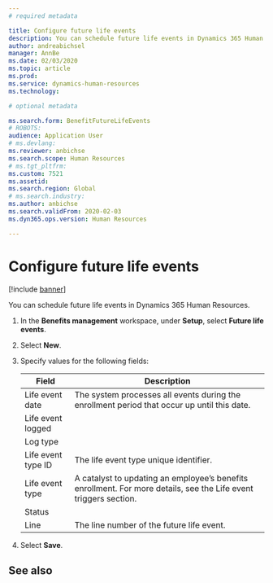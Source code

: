 ```yaml
---
# required metadata

title: Configure future life events
description: You can schedule future life events in Dynamics 365 Human Resources.
author: andreabichsel
manager: AnnBe
ms.date: 02/03/2020
ms.topic: article
ms.prod: 
ms.service: dynamics-human-resources
ms.technology: 

# optional metadata

ms.search.form: BenefitFutureLifeEvents
# ROBOTS: 
audience: Application User
# ms.devlang: 
ms.reviewer: anbichse
ms.search.scope: Human Resources
# ms.tgt_pltfrm: 
ms.custom: 7521
ms.assetid: 
ms.search.region: Global
# ms.search.industry: 
ms.author: anbichse
ms.search.validFrom: 2020-02-03
ms.dyn365.ops.version: Human Resources

---
```


# Configure future life events

[!include [banner](includes/preview-feature.md)]

You can schedule future life events in Dynamics 365 Human Resources.

1. In the **Benefits management** workspace, under **Setup**, select **Future life events**.

2. Select **New**.

3. Specify values for the following fields:

   | Field | Description |
   | --- | --- |
   | Life event date | The system processes all events during the enrollment period that occur up until this date. |
   | Life event logged |  |
   | Log type |  |
   | Life event type ID | The life event type unique identifier. |
   | Life event type | A catalyst to updating an employee’s benefits enrollment. For more details, see the Life event triggers section. |
   | Status |  |
   | Line | The line number of the future life event. |

4. Select **Save**. 


## See also